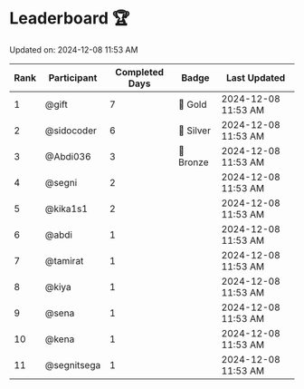 # Leaderboard 🏆

Updated on: 2024-12-08 11:53 AM

| Rank | Participant       | Completed Days | Badge      | Last Updated         |
|------|-------------------|----------------|------------|----------------------|
| 1    | @gift             | 7              | 🏅 Gold     | 2024-12-08 11:53 AM |
| 2    | @sidocoder        | 6              | 🥈 Silver   | 2024-12-08 11:53 AM |
| 3    | @Abdi036          | 3              | 🥉 Bronze   | 2024-12-08 11:53 AM |
| 4    | @segni            | 2              |            | 2024-12-08 11:53 AM |
| 5    | @kika1s1          | 2              |            | 2024-12-08 11:53 AM |
| 6    | @abdi             | 1              |            | 2024-12-08 11:53 AM |
| 7    | @tamirat          | 1              |            | 2024-12-08 11:53 AM |
| 8    | @kiya             | 1              |            | 2024-12-08 11:53 AM |
| 9    | @sena             | 1              |            | 2024-12-08 11:53 AM |
| 10   | @kena             | 1              |            | 2024-12-08 11:53 AM |
| 11   | @segnitsega       | 1              |            | 2024-12-08 11:53 AM |
